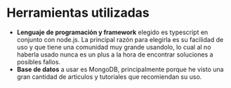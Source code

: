# Herramientas utilizadas

+ **Lenguaje de programación y framework** elegido es typescript en conjunto con node.js. La principal razón para elegirla es su facilidad de uso y que tiene una comunidad muy grande usandolo, lo cual al no haberla usado nunca es un plus a la hora de encontrar soluciones a posibles fallos.
+ **Base de datos** a usar es MongoDB, principalmente porque he visto una gran cantidad de articulos y tutoriales que recomiendan su uso. 